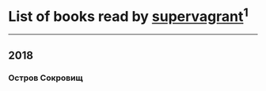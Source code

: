 # List of books read by [supervagrant](http://vk.com/id9668081)<sup>1</sup>
---

## 2018

### Остров Сокровищ



